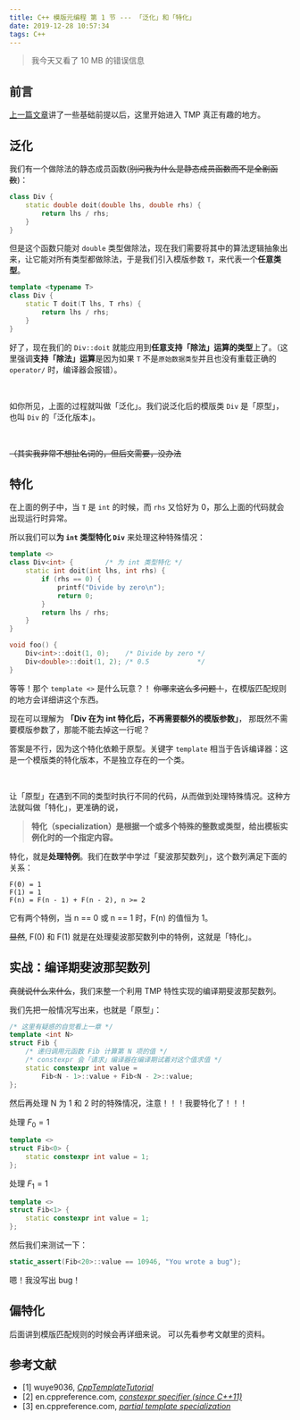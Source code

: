 ```yaml
---
title: C++ 模版元编程 第 1 节 --- 「泛化」和「特化」
date: 2019-12-28 10:57:34
tags: C++
---
```


> 我今天又看了 10 MB 的错误信息

<!-- more -->

## 前言
[上一篇文章](https://imkiva.com/blog/2019/12/body/cpp-tmp-00/)讲了一些基础前提以后，这里开始进入 TMP 真正有趣的地方。

## 泛化
我们有一个做除法的静态成员函数(~~别问我为什么是静态成员函数而不是全剧函数~~)：

```cpp
class Div {
    static double doit(double lhs, double rhs) {
        return lhs / rhs;
    }
}
```

但是这个函数只能对 `double` 类型做除法，现在我们需要将其中的算法逻辑抽象出来，让它能对所有类型都做除法，于是我们引入模版参数 `T`，来代表一个**任意类型**。

```cpp
template <typename T>
class Div {
    static T doit(T lhs, T rhs) {
        return lhs / rhs;
    }
}
```

好了，现在我们的 `Div::doit` 就能应用到**任意支持「除法」运算的类型**上了。（这里强调**支持「除法」运算**是因为如果 `T` 不是`原始数据类型`并且也没有重载正确的 `operator/` 时，编译器会报错）。

</br>

如你所见，上面的过程就叫做「泛化」。我们说泛化后的模版类 `Div` 是「原型」，也叫 `Div` 的「泛化版本」。

</br>

~~（其实我非常不想扯名词的，但后文需要，没办法~~

## 特化

在上面的例子中，当 `T` 是 `int` 的时候，而 `rhs` 又恰好为 0，那么上面的代码就会出现运行时异常。

所以我们可以**为 `int` 类型特化 `Div`** 来处理这种特殊情况：

```cpp
template <>
class Div<int> {        /* 为 int 类型特化 */
    static int doit(int lhs, int rhs) { 
        if (rhs == 0) {
            printf("Divide by zero\n");
            return 0;
        }
        return lhs / rhs;
    }
}

void foo() {
    Div<int>::doit(1, 0);    /* Divide by zero */
    Div<double>::doit(1, 2); /* 0.5            */
}
```

等等！那个 `template <>` 是什么玩意？！
~~你哪来这么多问题！~~，在模版匹配规则的地方会详细讲这个东西。

现在可以理解为 **「Div 在为 int 特化后，不再需要额外的模版参数」**，
那既然不需要模版参数了，那能不能去掉这一行呢？

答案是不行，因为这个特化依赖于原型。关键字 `template` 相当于告诉编译器：这是一个模版类的特化版本，不是独立存在的一个类。

</br>

让「原型」在遇到不同的类型时执行不同的代码，从而做到处理特殊情况。这种方法就叫做「特化」，更准确的说，

> **特化（specialization）是根据一个或多个特殊的整数或类型，给出模板实例化时的一个指定内容。**

特化，就是**处理特例**。我们在数学中学过「斐波那契数列」，这个数列满足下面的关系：

```
F(0) = 1
F(1) = 1
F(n) = F(n - 1) + F(n - 2), n >= 2
```

它有两个特例，当 n == 0 或 n == 1 时，F(n) 的值恒为 1。

~~显然~~, F(0) 和 F(1) 就是在处理斐波那契数列中的特例，这就是「特化」。

## 实战：编译期斐波那契数列

~~真就说什么来什么~~，我们来整一个利用 TMP 特性实现的编译期斐波那契数列。

我们先把一般情况写出来，也就是「原型」：

```cpp
/* 这里有疑惑的自觉看上一章 */
template <int N>
struct Fib {
    /* 递归调用元函数 Fib 计算第 N 项的值 */
    /* constexpr 会「请求」编译器在编译期试着对这个值求值 */
    static constexpr int value = 
        Fib<N - 1>::value + Fib<N - 2>::value;
};
```

然后再处理 N 为 1 和 2 时的特殊情况，注意！！！我要特化了！！！

处理 $F_{0} = 1$

```cpp
template <>
struct Fib<0> {
    static constexpr int value = 1;
};

```

处理 $F_{1} = 1$

```cpp
template <>
struct Fib<1> {
    static constexpr int value = 1;
};
```

然后我们来测试一下：

```cpp
static_assert(Fib<20>::value == 10946, "You wrote a bug");
```

嗯！我没写出 bug！

## 偏特化
后面讲到模版匹配规则的时候会再详细来说。
可以先看参考文献里的资料。

## 参考文献
- [1] wuye9036, *[CppTemplateTutorial](https://github.com/wuye9036/CppTemplateTutorial)*
- [2] en.cppreference.com, *[constexpr specifier (since C++11)](https://en.cppreference.com/w/cpp/language/constexpr)*
- [3] en.cppreference.com, *[partial template specialization](https://en.cppreference.com/w/cpp/language/partial_specialization)*
